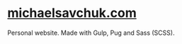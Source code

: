 # [michaelsavchuk.com](https://www.michaelsavchuk.com)

Personal website. Made with Gulp, Pug and Sass (SCSS).

